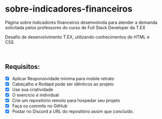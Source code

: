 # sobre-indicadores-financeiros
Página sobre indicadores financeiros desenvolvida para atender a demanda solicitada pelos professores do curso de Full Stack Developer da T.EX

Desafio de desenvolvimento T.EX, utilizando conhecimentos de HTML e CSS

<br />

## Requisitos:

- [x] Aplicar Responsividade mínima para mobile retrato
- [x] Cabeçalho e Rodapé pode ser idênticos ao projeto
- [x] Use sua criatividade
- [x] O exercício é individual
- [x] Crie um repositório remoto para hospedar seu projeto
- [x] Faça os commits no GitHub
- [x] Postar no Discord a URL do repositório assim que concluído.